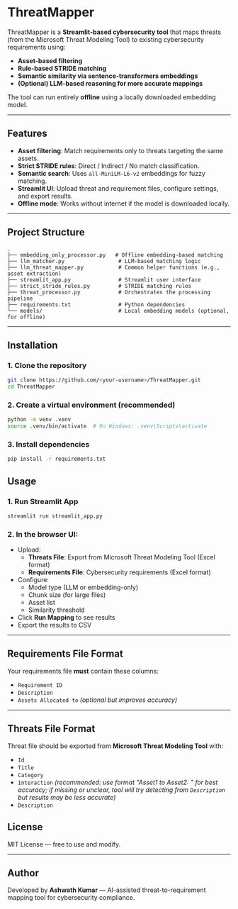 # ThreatMapper

ThreatMapper is a **Streamlit-based cybersecurity tool** that maps threats (from the Microsoft Threat Modeling Tool) to existing cybersecurity requirements using:
- **Asset-based filtering**
- **Rule-based STRIDE matching**
- **Semantic similarity via sentence-transformers embeddings**
- **(Optional) LLM-based reasoning for more accurate mappings**

The tool can run entirely **offline** using a locally downloaded embedding model.

---

## Features
- **Asset filtering**: Match requirements only to threats targeting the same assets.
- **Strict STRIDE rules**: Direct / Indirect / No match classification.
- **Semantic search**: Uses `all-MiniLM-L6-v2` embeddings for fuzzy matching.
- **Streamlit UI**: Upload threat and requirement files, configure settings, and export results.
- **Offline mode**: Works without internet if the model is downloaded locally.

---

## Project Structure
```
.
├── embedding_only_processor.py   # Offline embedding-based matching
├── llm_matcher.py                 # LLM-based matching logic
├── llm_threat_mapper.py           # Common helper functions (e.g., asset extraction)
├── streamlit_app.py               # Streamlit user interface
├── strict_stride_rules.py         # STRIDE matching rules
├── threat_processor.py            # Orchestrates the processing pipeline
├── requirements.txt               # Python dependencies
└── models/                        # Local embedding models (optional, for offline)
```

---

## Installation

### 1. Clone the repository
```bash
git clone https://github.com/<your-username>/ThreatMapper.git
cd ThreatMapper
```

### 2. Create a virtual environment (recommended)
```bash
python -m venv .venv
source .venv/bin/activate  # On Windows: .venv\Scripts\activate
```

### 3. Install dependencies
```bash
pip install -r requirements.txt
```



## Usage

### 1. Run Streamlit App
```bash
streamlit run streamlit_app.py
```

### 2. In the browser UI:
- Upload:
  - **Threats File**: Export from Microsoft Threat Modeling Tool (Excel format)
  - **Requirements File**: Cybersecurity requirements (Excel format)
- Configure:
  - Model type (LLM or embedding-only)
  - Chunk size (for large files)
  - Asset list
  - Similarity threshold
- Click **Run Mapping** to see results
- Export the results to CSV

---

## Requirements File Format
Your requirements file **must** contain these columns:
- `Requirement ID`
- `Description`
- `Assets Allocated to` *(optional but improves accuracy)*

---

## Threats File Format
Threat file should be exported from **Microsoft Threat Modeling Tool** with:
   - `Id`
   - `Title`
   - `Category`
   - `Interaction` *(recommended: use format "Asset1 to Asset2: <description>" for best accuracy; 
      if missing or unclear, tool will try detecting from `Description` but results may be less accurate)*
   - `Description`

## License
MIT License — free to use and modify.

---

## Author
Developed by **Ashwath Kumar** — AI-assisted threat-to-requirement mapping tool for cybersecurity compliance.

